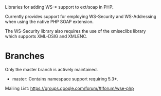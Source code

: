 Libraries for adding WS-* support to ext/soap in PHP.

Currently provides support for employing WS-Security and WS-Addressing when using the native PHP SOAP extension.

The WS-Security library also requires the use of the xmlseclibs library which supports XML-DSIG and XMLENC. 

# Branches
Only the master branch is actively maintained.
* master: Contains namespace support requiring 5.3+.

Mailing List: https://groups.google.com/forum/#!forum/wse-php
